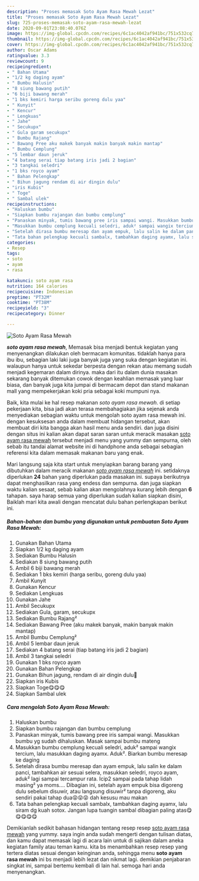 ```yaml
---
description: "Proses memasak Soto Ayam Rasa Mewah Lezat"
title: "Proses memasak Soto Ayam Rasa Mewah Lezat"
slug: 725-proses-memasak-soto-ayam-rasa-mewah-lezat
date: 2020-09-01T23:08:40.076Z
image: https://img-global.cpcdn.com/recipes/6c1ac4042af941bc/751x532cq70/soto-ayam-rasa-mewah-foto-resep-utama.jpg
thumbnail: https://img-global.cpcdn.com/recipes/6c1ac4042af941bc/751x532cq70/soto-ayam-rasa-mewah-foto-resep-utama.jpg
cover: https://img-global.cpcdn.com/recipes/6c1ac4042af941bc/751x532cq70/soto-ayam-rasa-mewah-foto-resep-utama.jpg
author: Oscar Adams
ratingvalue: 3.3
reviewcount: 9
recipeingredient:
- " Bahan Utama"
- "1/2 kg daging ayam"
- " Bumbu Halusin"
- "8 siung bawang putih"
- "6 biji bawang merah"
- "1 bks kemiri harga seribu goreng dulu yaa"
- " Kunyit"
- " Kencur"
- " Lengkuas"
- " Jahe"
- " Secukupx"
- " Gula garam secukupx"
- " Bumbu Rajang"
- " Bawang Pree aku makek banyak makin banyak makin mantap"
- " Bumbu Cemplung"
- "5 lembar daun jeruk"
- "4 batang serai tiap batang iris jadi 2 bagian"
- "3 tangkai seledri"
- "1 bks royco ayam"
- " Bahan Pelengkap"
- " Bihun jagung rendam di air dingin dulu"
- "iris Kubis"
- " Toge"
- " Sambal ulek"
recipeinstructions:
- "Haluskan bumbu"
- "Siapkan bumbu rajangan dan bumbu cemplung"
- "Panaskan minyak, tumis bawang pree iris sampai wangi. Masukkan bumbu yg sudah dihaluskan. Masak sampai bumbu mateng"
- "Masukkan bumbu cemplung kecuali seledri, aduk² sampai wangix tercium, lalu masukkan daging ayamx. Aduk². Biarkan bumbu meresap ke daging"
- "Setelah dirasa bumbu meresap dan ayam empuk, lalu salin ke dalam panci, tambahkan air sesuai selera, masukkan seledri, royco ayam, aduk² lagi sampai tercampur rata. Icip2 sampai pada tahap lidah masing² ya moms.... Dibagian ini, setelah ayam empuk bisa digoreng dulu sebelum disuwir, atau langsung disuwir² tanpa digoreng, aku sendiri pakai tahap dua😝😝😝 dah kesusu mau makan"
- "Tata bahan pelengkap kecuali sambalx, tambahkan daging ayamx, lalu siram dg kuah sotox. Jangan lupa tuangin sambal dibagian paling atas😋😋😋😋😋"
categories:
- Resep
tags:
- soto
- ayam
- rasa

katakunci: soto ayam rasa 
nutrition: 164 calories
recipecuisine: Indonesian
preptime: "PT32M"
cooktime: "PT38M"
recipeyield: "3"
recipecategory: Dinner

---
```



![Soto Ayam Rasa Mewah](https://img-global.cpcdn.com/recipes/6c1ac4042af941bc/751x532cq70/soto-ayam-rasa-mewah-foto-resep-utama.jpg)

<b><i>soto ayam rasa mewah</i></b>, Memasak bisa menjadi bentuk kegiatan yang menyenangkan dilakukan oleh bermacam komunitas. tidaklah hanya para ibu ibu, sebagian laki laki juga banyak juga yang suka dengan kegiatan ini. walaupun hanya untuk sekedar berpesta dengan rekan atau memang sudah menjadi kegemaran dalam dirinya. maka dari itu dalam dunia masakan sekarang banyak ditemukan cowok dengan keahlian memasak yang luar biasa, dan banyak juga kita jumpai di bermacam depot dan stand makanan mall yang mempekerjakan koki pria sebagai koki mumpuni nya.



Baik, kita mulai ke hal resep makanan <i>soto ayam rasa mewah</i>. di setiap pekerjaan kita, bisa jadi akan terasa membahagiakan jika sejenak anda menyediakan sebagian waktu untuk mengolah soto ayam rasa mewah ini. dengan kesuksesan anda dalam membuat hidangan tersebut, akan membuat diri kita bangga akan hasil menu anda sendiri. dan juga disini dengan situs ini kalian akan dapat saran saran untuk meracik masakan <u>soto ayam rasa mewah</u> tersebut menjadi menu yang yummy dan sempurna, oleh sebab itu tandai alamat website ini di handphone anda sebagai sebagian referensi kita dalam memasak makanan baru yang enak.


Mari langsung saja kita start untuk menyiapkan barang barang yang dibutuhkan dalam meracik makanan <u><i>soto ayam rasa mewah</i></u> ini. setidaknya diperlukan <b>24</b> bahan yang diperlukan pada masakan ini. supaya berikutnya dapat menghasilkan rasa yang endess dan sempurna. dan juga siapkan waktu kalian sesaat, sebab kalian akan mengolahnya kurang lebih dengan <b>6</b> tahapan. saya harap semua yang diperlukan sudah kalian siapkan disini, Baiklah mari kita awali dengan mencatat dulu bahan perlengkapan berikut ini.

<!--inarticleads1-->

##### Bahan-bahan dan bumbu yang digunakan untuk pembuatan Soto Ayam Rasa Mewah:

1. Gunakan  Bahan Utama
1. Siapkan 1/2 kg daging ayam
1. Sediakan  Bumbu Halusin
1. Sediakan 8 siung bawang putih
1. Ambil 6 biji bawang merah
1. Sediakan 1 bks kemiri (harga seribu, goreng dulu yaa)
1. Ambil  Kunyit
1. Gunakan  Kencur
1. Sediakan  Lengkuas
1. Gunakan  Jahe
1. Ambil  Secukupx
1. Sediakan  Gula, garam, secukupx
1. Sediakan  Bumbu Rajang²
1. Sediakan  Bawang Pree (aku makek banyak, makin banyak makin mantap)
1. Ambil  Bumbu Cemplung²
1. Ambil 5 lembar daun jeruk
1. Sediakan 4 batang serai (tiap batang iris jadi 2 bagian)
1. Ambil 3 tangkai seledri
1. Gunakan 1 bks royco ayam
1. Gunakan  Bahan Pelengkap
1. Gunakan  Bihun jagung, rendam di air dingin dulu🙂
1. Siapkan iris Kubis
1. Siapkan  Toge😋😋😋
1. Siapkan  Sambal ulek




<!--inarticleads2-->

##### Cara mengolah Soto Ayam Rasa Mewah:

1. Haluskan bumbu
1. Siapkan bumbu rajangan dan bumbu cemplung
1. Panaskan minyak, tumis bawang pree iris sampai wangi. Masukkan bumbu yg sudah dihaluskan. Masak sampai bumbu mateng
1. Masukkan bumbu cemplung kecuali seledri, aduk² sampai wangix tercium, lalu masukkan daging ayamx. Aduk². Biarkan bumbu meresap ke daging
1. Setelah dirasa bumbu meresap dan ayam empuk, lalu salin ke dalam panci, tambahkan air sesuai selera, masukkan seledri, royco ayam, aduk² lagi sampai tercampur rata. Icip2 sampai pada tahap lidah masing² ya moms.... Dibagian ini, setelah ayam empuk bisa digoreng dulu sebelum disuwir, atau langsung disuwir² tanpa digoreng, aku sendiri pakai tahap dua😝😝😝 dah kesusu mau makan
1. Tata bahan pelengkap kecuali sambalx, tambahkan daging ayamx, lalu siram dg kuah sotox. Jangan lupa tuangin sambal dibagian paling atas😋😋😋😋😋




Demikianlah sedikit bahasan hidangan tentang resep resep <u>soto ayam rasa mewah</u> yang yummy. saya ingin anda sudah mengerti dengan tulisan diatas, dan kamu dapat memasak lagi di acara lain untuk di sajikan dalam aneka kegiatan family atau teman kamu. kita bs menambahkan resep resep yang tertera diatas sesuai dengan keinginan anda, sehingga menu <b>soto ayam rasa mewah</b> ini bs menjadi lebih lezat dan nikmat lagi. demikian penjabaran singkat ini, sampai bertemu kembali di lain hal. semoga hari anda menyenangkan.
